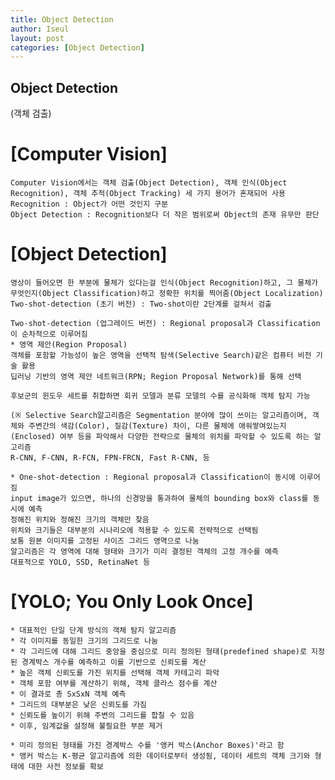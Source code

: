 ```yaml
---
title: Object Detection
author: Iseul
layout: post
categories: [Object Detection]
---
```


## Object Detection
(객체 검출)

# [Computer Vision]
    Computer Vision에서는 객체 검출(Object Detection), 객체 인식(Object Recognition), 객체 추적(Object Tracking) 세 가지 용어가 혼재되어 사용
    Recognition : Object가 어떤 것인지 구분
    Object Detection : Recognition보다 더 작은 범위로써 Object의 존재 유무만 판단

# [Object Detection]

    영상이 들어오면 한 부분에 물체가 있다는걸 인식(Object Recognition)하고, 그 물체가 무엇인지(Object Classification)하고 정확한 위치를 찍어줌(Object Localization)
    Two-shot-detection (초기 버전) : Two-shot이란 2단계를 걸쳐서 검출

    Two-shot-detection (업그레이드 버전) : Regional proposal과 Classification이 순차적으로 이루어짐
    * 영역 제안(Region Proposal)
    객체를 포함할 가능성이 높은 영역을 선택적 탐색(Selective Search)같은 컴퓨터 비전 기술 활용
    딥러닝 기반의 영역 제안 네트워크(RPN; Region Proposal Network)를 통해 선택

    후보군의 윈도우 세트를 취합하면 회귀 모델과 분류 모델의 수를 공식화해 객체 탐지 가능

    (※ Selective Search알고리즘은 Segmentation 분야에 많이 쓰이는 알고리즘이며, 객체와 주변간의 색감(Color), 질감(Texture) 차이, 다른 물체에 애워쌓여있는지(Enclosed) 여부 등을 파악해서 다양한 전략으로 물체의 위치를 파악할 수 있도록 하는 알고리즘
    R-CNN, F-CNN, R-FCN, FPN-FRCN, Fast R-CNN, 등

    * One-shot-detection : Regional proposal과 Classification이 동시에 이루어짐
    input image가 있으면, 하나의 신경망을 통과하여 물체의 bounding box와 class를 동시에 예측
    정해진 위치와 정해진 크기의 객체만 찾음
    위치와 크기들은 대부분의 시나리오에 적용할 수 있도록 전략적으로 선택됨
    보통 원본 이미지를 고정된 사이즈 그리드 영역으로 나눔
    알고리즘은 각 영역에 대해 형태와 크기가 미리 결정된 객체의 고정 개수를 예측
    대표적으로 YOLO, SSD, RetinaNet 등

# [YOLO; You Only Look Once]
    * 대표적인 단일 단계 방식의 객체 탐지 알고리즘
    * 각 이미지를 동일한 크기의 그리드로 나눔
    * 각 그리드에 대해 그리드 중앙을 중심으로 미리 정의된 형태(predefined shape)로 지정된 경계박스 개수를 예측하고 이를 기반으로 신뢰도를 계산
    * 높은 객체 신뢰도를 가진 위치를 선택해 객체 카테고리 파악
    * 객체 포함 여부를 계산하기 위해, 객체 클라스 점수를 계산
    * 이 결과로 총 SxSxN 객체 예측
    * 그리드의 대부분은 낮은 신뢰도를 가짐
    * 신뢰도를 높이기 위해 주변의 그리드를 합칠 수 있음
    * 이후, 임계값을 설정해 불필요한 부분 제거

    * 미리 정의된 형태를 가진 경계박스 수를 '앵커 박스(Anchor Boxes)'라고 함
    * 앵커 박스는 K-평균 알고리즘에 의한 데이터로부터 생성됨, 데이터 세트의 객체 크기와 형태에 대한 사전 정보를 확보

<span class="image center"><img src="{{ 'assets/images/yolo_1.jpeg' | relative_url }}" alt="" /></span>  
